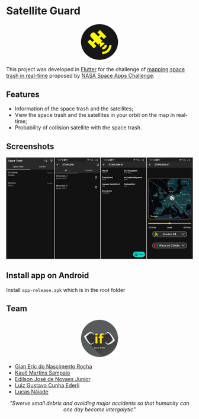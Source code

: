 # Satellite Guard

<p align="center">
<img src="assets/logo.png" alt="logo" width="100"/>
</p>

This project was developed in [Flutter](https://flutter.dev/) for the challenge of [mapping space trash in real-time](https://2021.spaceappschallenge.org/challenges/statements/mapping-space-trash-in-real-time/details) proposed by [NASA Space Apps Challenge](https://2021.spaceappschallenge.org/]).

## Features

- Information of the space trash and the satellites;
- View the space trash and the satellites in your orbit on the map in real-time;
- Probability of collision satellite with the space trash.
## Screenshots

![App](/assets/app.png)

## Install app on Android

Install `app-release.apk` which is in the root folder

## Team

<p align="center">
<img src="assets/Ifnito.png" alt="team" width="100"/>
</p>

- [Gian Eric do Nascimento Rocha](https://github.com/gianeric)
- [Kauê Martins Sampaio](https://github.com/kmartins)
- [Edilson José de Novaes Junior](https://github.com/edilsonnovaes)
- [Luiz Gustavo Cunha Ederli](https://github.com/luizgce)
- [Lucas Náiade](https://github.com/lucasnsa)

<p align="center">
<em>"Swerve small debris and avoiding major accidents so that humanity can one day become intergalytic"</em>
</p>